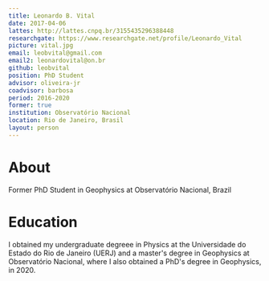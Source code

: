 ```yaml
---
title: Leonardo B. Vital
date: 2017-04-06
lattes: http://lattes.cnpq.br/3155435296388448
researchgate: https://www.researchgate.net/profile/Leonardo_Vital
picture: vital.jpg
email: leobvital@gmail.com
email2: leonardovital@on.br
github: leobvital
position: PhD Student
advisor: oliveira-jr
coadvisor: barbosa
period: 2016-2020
former: true
institution: Observatório Nacional
location: Rio de Janeiro, Brasil
layout: person
---
```


# About

Former PhD Student in Geophysics at Observatório Nacional, Brazil

# Education

I obtained my undergraduate degreee in Physics at the Universidade do Estado do Rio de Janeiro (UERJ) and a master's degree in Geophysics at Observatório Nacional, where I also obtained a PhD's degree in Geophysics, in 2020.
